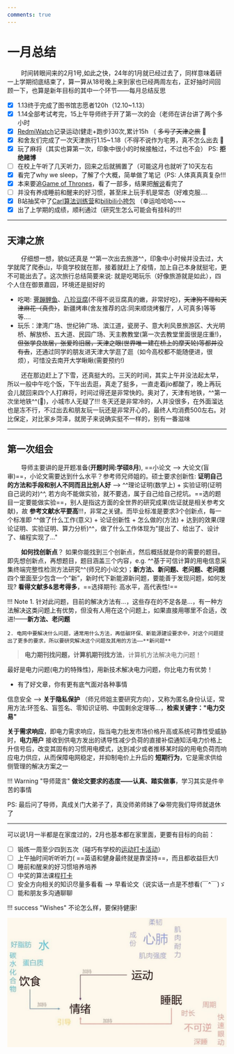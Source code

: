 ```yaml
---
comments: true
---
```


# 一月总结

&nbsp; &nbsp; &nbsp; &nbsp; 时间转眼间来的2月1号,如此之快，24年的1月就已经过去了，同样意味着研一上学期彻底结束了，算一算从18号晚上来到家也已经两周左右，正好抽时间回顾一下，也算是新年目标的其中一个环节——每月总结反思

- [x] 1.13终于完成了图书馆志愿者120h（12.10~1.13）
- [x] 1.14全部考试考完，15上午导师终于开了第一次的会（老师在讲台讲了两个多小时
- [x] [RedmiWatch](https://item.jd.com/100077926270.html)记录运动(健走+跑步)30次,累计15h （ ~~多亏了天津之旅~~ 🤣
- [x] 和舍友们完成了一次天津旅行1.15~1.18（不得不说作为宅男，真不怎么出去 🙈 
- [x] 玩了麻将（其实也算第一次，印象中很小的时候接触过，不过也不会） PS: **拒绝赌博**
- [ ] 在校上午听了几天听力，回来之后就搁置了（可能这月也就听了10天左右
- [x] 看完了why we sleep，了解了个大概，简单做了笔记（PS: 人体真真真复杂!!!
- [x] 本来要追[Game of Thrones](https://zh.wikipedia.org/wiki/%E6%9D%83%E5%8A%9B%E7%9A%84%E6%B8%B8%E6%88%8F_(%E7%94%B5%E8%A7%86%E5%89%A7))，看了一部多，结果把[解说](https://www.bilibili.com/video/BV1HM411G7Fj/?spm_id_from=333.337.search-card.all.click)看完了
- [ ] 并没有养成睡前和醒来的好习惯，甚至床上玩手机是常态（好难克服....
- [x] B站抽奖中了[Carl算法训练营](https://t.bilibili.com/890027265127088149?spm_id_from=333.999.0.0#:~:text=%E6%81%AD%E5%96%9C%E8%BF%99%E4%B8%A4%E4%BD%8D%E5%BD%95%E5%8F%8B%E4%B8%AD%E5%A5%96%EF%BC%8CB%E7%AB%99%E7%A7%81%E4%BF%A1%E6%88%91%E6%8B%89%E4%BD%A0%E5%85%A5%E7%BE%A4%E5%93%88%20%40H%2DYiheng%20%40%E8%9C%82%E8%9C%9C%E5%8A%A0%E7%89%9B%E5%A5%B6%E5%90%97)和[bilibili小挎包](https://www.bilibili.com/opus/888743336195653656?spm_id_from=333.999.0.0) （幸运哈哈哈~~~
- [x] 出了上学期的成绩，顺利通过（研究生怎么可能会有挂科的!!! 

------

## 天津之旅

&nbsp; &nbsp; &nbsp; &nbsp; 仔细想一想，貌似还真是 ^^第一次出去旅游^^，印象中小时候并没去过，大学就爬了爬泰山，毕竟学校就在那，接着就赶上了疫情，加上自己本身就挺宅，更不可能出去了。这次旅行总结简要来说: 就是吃喝玩乐（好像旅游就是如此），四个人住在御景嘉园，环境还是挺好的

- 吃喝:  [罾蹦鲤鱼](https://baike.baidu.com/item/%E7%BD%BE%E8%B9%A6%E9%B2%A4%E9%B1%BC/7794710)、[八珍豆腐](https://baike.baidu.com/item/%E5%85%AB%E7%8F%8D%E8%B1%86%E8%85%90?fromModule=lemma_search-box)(不得不说豆腐真的嫩，非常好吃)，~~天津狗不理和天津麻花（真贵）~~，新疆烤串(舍友推荐的店:同来顺烧烤餐厅，人可真多)等等等....
- 玩乐：津湾广场、世纪钟广场、滨江道，瓷房子、意大利风景旅游区、大光明桥、解放桥、五大道、民园广场、天主教教堂(第一次去教堂里面很是庄重!)，~~但张学良故居，张爱玲旧居，天津之眼(世界唯一建在桥上的摩天轮)等都并没有去~~，还通过同学的朋友进天津大学逛了逛（如今高校都不能随便进，很烦），可惜没去南开大学瞅瞅(需要预约!)

&nbsp; &nbsp; &nbsp; &nbsp; 还在那边赶上了下雪，还真挺大的。三天的时间，其实上午并没法起太早，所以一般中午吃个饭，下午出去逛，真走了挺多，一直走着jio都酸了，晚上再玩会儿就回来四个人打麻将，时间过得还是非常快的。奥对了，天津有地铁，^^第一次坐地铁^^(🤣)，小城市人无疑了!!! 冬天还是非常冷的，人并没很多，在外面溜达也是冻不行，不过出去和朋友玩一玩还是非常开心的，最终人均消费$500$左右。对比保定，对比家乡菏泽，就房子来说确实挺不一样的，别有一番滋味

-------

## 第一次组会

&nbsp; &nbsp; &nbsp; &nbsp; 导师主要讲的是开题准备(**开题时间:学硕8月**), ==小论文 --> 大论文(盲审)==，小论文需要达到什么水平？参考师兄师姐的。硕士要求创新性: **证明自己的方法和手段和别人不同而且比别人好** --> ^^理论证明(数学上) + 实验证明(证明自己说的对)^^, 若方向不能做实验，就不要选，属于自己给自己挖坑。==选的题目一定要能做实验==，别人是指这方面的全世界的研究成果(佐证就是相关参考文献)，故 **参考文献水平要高**!!!，非常之关键。而毕业标准是要求3个创新点，每一个标准即 ^^做了什么工作(意义) + 论证创新性 + 怎么做的(方法) + 达到的效果(理论证明、实验证明、算力分析)^^，做了什么工作体现为"提出了、给出了、设计了、编程实现了..."

&nbsp; &nbsp; &nbsp; &nbsp; **如何找创新点**？ 如果你能找到三个创新点，然后概括就是你的需要的题目。即先想创新点，再想题目，题目涵盖三个内容，e.g. ^^基于可信计算的用电信息采集终端完整性检测方法研究^^(师兄的小论文)；**新方法、新问题、老问题、老问题** 四个里面至少包含一个“新”，新时代下新能源新问题，要能善于发现问题，如何发现? **看得文献多&思考得多**，==选择期刊: 高水平，高代表性!==

!!! Note
    1. 针对此问题，目前的解决方法有...，这些存在的不足各是...，有一种方法解决这类问题上有优势，但没有人用在这个问题上，如果直接用哪里不合适，改进!——**新方法、老问题**

    2. 电网中要解决什么问题，通常用什么方法，再低碳环保、新能源建设要求中，对这个问题提出了更多的要求，所以要研究解决这个问题及其用的方法——**新问题**

> **电力期刊找问题，计算机期刊找方法**，计算机方法解决电力问题！

最好是电力问题(电力的特殊性)，用新技术解决电力问题，你比电力有优势！

- 有了好文章，你有更有底气面对各种事情

信息安全 --> **关于隐私保护** （师兄师姐主要研究方向），又称为匿名身份认证，常用方法:环签名、盲签名、零知识证明、中国剩余定理等...，**检索关键字："电力交易"**

**关于需求响应**，即电力需求响应，指当电力批发市场价格升高或系统可靠性受威胁时，**电力用户** 接收到供电方发出的诱导性减少负荷的直接补偿通知活电力价格上升信号后，改变其固有的习惯用电模式，达到减少或者推移某时段的用电负荷而响应电力供应，从而保障电网稳定，并抑制电价上升后的 **短期行为**，它是需求供给侧管理的解决方案之一

!!! Warning "导师箴言"
    **做论文要求的态度——认真、踏实做事**，学习其实是件辛苦的事情

PS: 最后问了导师，真成关门大弟子了，真没师弟师妹了😭带完我们导师就退休了

-------

可以说1月一半都是在家度过的，2月也基本都在家里面，更要有目标的向前：

- [ ] 锻炼一周至少四到五次（碰巧有学校的[运动打卡活动](https://mp.weixin.qq.com/s/vTPeyWZU3d45uLxy6YGxKA)）
- [ ] 上午抽时间听听听力( ==英语和健身最终就是靠坚持==，而且都收益巨大!)
- [ ] 睡前和醒来的好习惯培养培养
- [ ] 中奖的算法课程[打卡](https://docs.qq.com/sheet/DUGRIUGliQ3dHQ25F?tab=BB08J2)
- [ ] 安全方向相关的知识尽量多看看 -->  早看论文（说实话一点是不想看(￣^￣)ゞ
- [ ] 能和朋友多沟通聊聊

!!! success "Wishes"
    不论怎么样，要保持健康!

![health](./assets/health.jpg)


